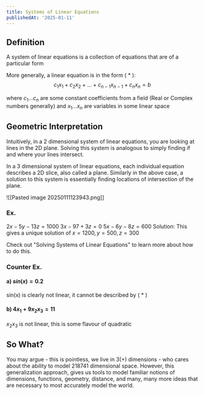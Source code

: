 ```yaml
---
title: Systems of Linear Equations
publishedAt: '2025-01-11'
---
```


## Definition
A system of linear equations is a collection of equations that are of a particular form

More generally, a linear equation is in the form ( * ):
$$c_1x_1 + c_2x_2 + \dots + c_{n-1}x_{n-1} + c_nx_n = b $$

where $c_1 \dots c_n$ are some constant coefficients from a field (Real or Complex numbers generally) and $x_1 ... x_n$ are variables in some linear space

## Geometric Interpretation
Intuitively, in a 2 dimensional system of linear equations, you are looking at lines in the 2D plane. Solving this system is analogous to simply finding if and where your lines intersect.

In a 3 dimensional system of linear equations, each individual equation describes a 2D slice, also called a plane. Similarly in the above case, a solution to this system is essentially finding locations of intersection of the plane. 


![[Pasted image 20250111123943.png]]
### Ex.
$2x-5y-13z=1000$
$3x-97+3z=0$
$5x - 6y - 8z = 600$
Solution: This gives a unique solution of $x=1200, y=500, z=300$

Check out "Solving Systems of Linear Equations" to learn more about how to do this.
### Counter Ex.
#### a) $sin(x) = 0.2$ 
sin(x) is clearly not linear, it cannot be described by ( * )
#### b) $4x_1 + 9x_2x_3=11$
$x_2x_3$ is not linear, this is some flavour of quadratic


## So What?
You may argue - this is pointless, we live in 3(+) dimensions - who cares about the ability to model 218741 dimensional space. However, this generalization approach, gives us tools to model familiar notions of dimensions, functions, geometry, distance, and many, many more ideas that are necessary to most accurately model the world.
